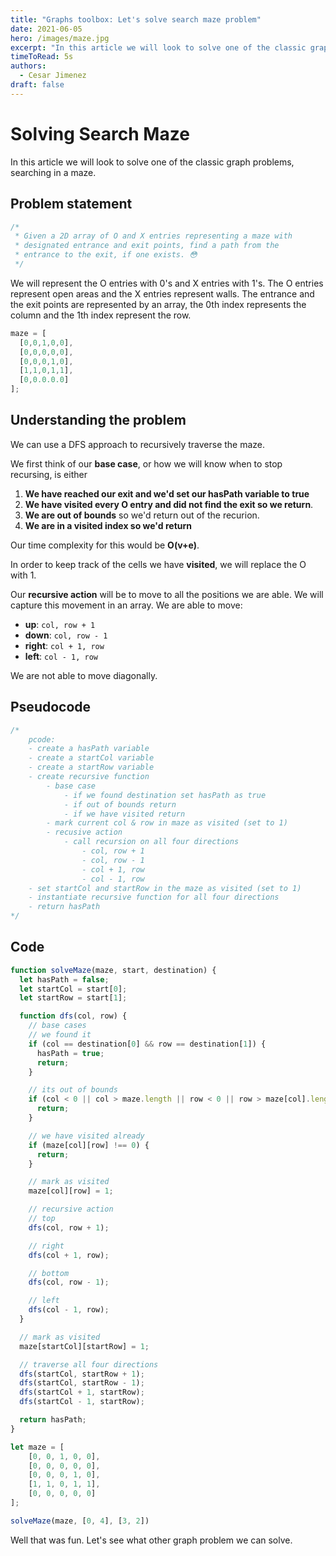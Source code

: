 ```yaml
---
title: "Graphs toolbox: Let's solve search maze problem"
date: 2021-06-05
hero: /images/maze.jpg
excerpt: "In this article we will look to solve one of the classic graph problems, searching in a maze."
timeToRead: 5s
authors:
  - Cesar Jimenez
draft: false
---
```


# Solving Search Maze

In this article we will look to solve one of the classic graph problems, searching in a maze.

## Problem statement

```javascript
/*
 * Given a 2D array of O and X entries representing a maze with
 * designated entrance and exit points, find a path from the
 * entrance to the exit, if one exists. 😳
 */
```

We will represent the O entries with 0's and X entries with 1's. The O entries represent open areas and the X entries represent walls. The entrance and the exit points are represented by an array, the 0th index represents the column and the 1th index represent the row.

```javascript
maze = [
  [0,0,1,0,0],
  [0,0,0,0,0],
  [0,0,0,1,0],
  [1,1,0,1,1],
  [0,0.0.0.0]
];
```

## Understanding the problem

We can use a DFS approach to recursively traverse the maze.

We first think of our **base case**, or how we will know when to stop recursing, is either

1. **We have reached our exit and we'd set our hasPath variable to true**
2. **We have visited every O entry and did not find the exit so we return**.
3. **We are out of bounds** so we'd return out of the recurion.
4. **We are in a visited index so we'd return**

Our time complexity for this would be **O(v+e)**.

In order to keep track of the cells we have **visited**, we will replace the O with 1.

Our **recursive action** will be to move to all the positions we are able. We will capture this movement in an array. We are able to move:

* **up**: `col, row + 1`
* **down**: `col, row - 1`
* **right**: `col + 1, row `
* **left**: `col - 1, row`

We are not able to move diagonally.

## Pseudocode

```javascript
/*
	pcode:
	- create a hasPath variable
	- create a startCol variable
	- create a startRow variable
	- create recursive function
		- base case
			- if we found destination set hasPath as true
			- if out of bounds return
			- if we have visited return
		- mark current col & row in maze as visited (set to 1)
		- recusive action
			- call recursion on all four directions
				- col, row + 1
				- col, row - 1
				- col + 1, row
				- col - 1, row
	- set startCol and startRow in the maze as visited (set to 1)
	- instantiate recursive function for all four directions
	- return hasPath
*/
```
## Code

```javascript
function solveMaze(maze, start, destination) {
  let hasPath = false;
  let startCol = start[0];
  let startRow = start[1];

  function dfs(col, row) {
    // base cases
    // we found it
    if (col == destination[0] && row == destination[1]) {
      hasPath = true;
      return;
    }

    // its out of bounds
    if (col < 0 || col > maze.length || row < 0 || row > maze[col].length) {
      return;
    }

    // we have visited already
    if (maze[col][row] !== 0) {
      return;
    }

    // mark as visited
    maze[col][row] = 1;

    // recursive action
    // top
    dfs(col, row + 1);

    // right
    dfs(col + 1, row);

    // bottom
    dfs(col, row - 1);

    // left
    dfs(col - 1, row);
  }

  // mark as visited
  maze[startCol][startRow] = 1;

  // traverse all four directions
  dfs(startCol, startRow + 1);
  dfs(startCol, startRow - 1);
  dfs(startCol + 1, startRow);
  dfs(startCol - 1, startRow);

  return hasPath;
}

let maze = [
	[0, 0, 1, 0, 0],
	[0, 0, 0, 0, 0],
	[0, 0, 0, 1, 0],
	[1, 1, 0, 1, 1],
	[0, 0, 0, 0, 0]
];

solveMaze(maze, [0, 4], [3, 2])
```

Well that was fun. Let's see what other graph problem we can solve.